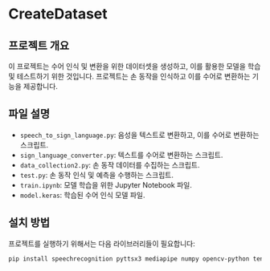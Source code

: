 # CreateDataset

## 프로젝트 개요
이 프로젝트는 수어 인식 및 변환을 위한 데이터셋을 생성하고, 이를 활용한 모델을 학습 및 테스트하기 위한 것입니다. 
프로젝트는 손 동작을 인식하고 이를 수어로 변환하는 기능을 제공합니다.

## 파일 설명
- `speech_to_sign_language.py`: 음성을 텍스트로 변환하고, 이를 수어로 변환하는 스크립트.
- `sign_language_converter.py`: 텍스트를 수어로 변환하는 스크립트.
- `data_collection2.py`: 손 동작 데이터를 수집하는 스크립트.
- `test.py`: 손 동작 인식 및 예측을 수행하는 스크립트.
- `train.ipynb`: 모델 학습을 위한 Jupyter Notebook 파일.
- `model.keras`: 학습된 수어 인식 모델 파일.

## 설치 방법
프로젝트를 실행하기 위해서는 다음 라이브러리들이 필요합니다:
```bash
pip install speechrecognition pyttsx3 mediapipe numpy opencv-python tensorflow
